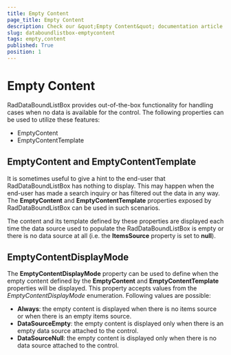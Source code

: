 ```yaml
---
title: Empty Content
page_title: Empty Content
description: Check our &quot;Empty Content&quot; documentation article for RadDataBoundListBox for UWP control.
slug: databoundlistbox-emptycontent
tags: empty,content
published: True
position: 1
---
```


# Empty Content

RadDataBoundListBox provides out-of-the-box functionality for handling cases when no data is available for the control. The following properties can be used to utilize these features:

* EmptyContent
* EmptyContentTemplate

## EmptyContent and EmptyContentTemplate

It is sometimes useful to give a hint to the end-user that RadDataBoundListBox has nothing to display. This may happen when the end-user has made a search inquiry or has
filtered out the data in any way. The **EmptyContent** and **EmptyContentTemplate** properties exposed by RadDataBoundListBox can be used in such
scenarios.

The content and its template defined by these properties are displayed each time the data source used to populate the RadDataBoundListBox is empty or there is no data source at
all (i.e. the **ItemsSource** property is set to **null**).

## EmptyContentDisplayMode

The **EmptyContentDisplayMode** property can be used to define when the empty content defined by the **EmptyContent** and
**EmptyContentTemplate** properties will be displayed. This property accepts values from the *EmptyContentDisplayMode* enumeration. Following values are
possible:

* **Always**: the empty content is displayed when there is no items source or when there is an empty items source.
* **DataSourceEmpty**: the empty content is displayed only when there is an empty data source attached to the control.
* **DataSourceNull**: the empty content is displayed only when there is no data source attached to the control.